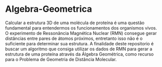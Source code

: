 # Algebra-Geometrica
Calcular a estrutura 3D de uma molécula de proteína é uma questão fundamental para entendermos os funcionamentos dos organismos vivos. O experimento de Ressonância Magnética Nuclear (RMN) consegue gerar distâncias entre pares de átomos próximos, entretanto isso não é o suficiente para determinar sua estrutura. A finalidade deste repositorio é buscar um algoritmo que consiga utilizar os dados de RMN para gerar a estrutura de uma proteína através da Álgebra Geométrica, como recurso para o Problema de Geometria de Distância Molecular.

